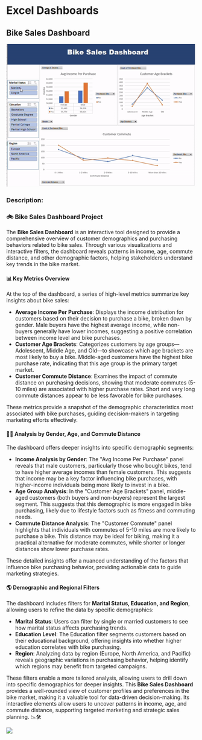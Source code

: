 # Excel Dashboards

## Bike Sales Dashboard

![Description of GIF](resources/Dashboard.gif)

### Description:

### 🚲 Bike Sales Dashboard Project

The **Bike Sales Dashboard** is an interactive tool designed to provide a comprehensive overview of customer demographics and purchasing behaviors related to bike sales. Through various visualizations and interactive filters, the dashboard reveals patterns in income, age, commute distance, and other demographic factors, helping stakeholders understand key trends in the bike market.

#### 📊 Key Metrics Overview
At the top of the dashboard, a series of high-level metrics summarize key insights about bike sales:
- **Average Income Per Purchase**: Displays the income distribution for customers based on their decision to purchase a bike, broken down by gender. Male buyers have the highest average income, while non-buyers generally have lower incomes, suggesting a positive correlation between income level and bike purchases.
- **Customer Age Brackets**: Categorizes customers by age groups—Adolescent, Middle Age, and Old—to showcase which age brackets are most likely to buy a bike. Middle-aged customers have the highest bike purchase rate, indicating that this age group is the primary target market.
- **Customer Commute Distance**: Examines the impact of commute distance on purchasing decisions, showing that moderate commutes (5-10 miles) are associated with higher purchase rates. Short and very long commute distances appear to be less favorable for bike purchases.

These metrics provide a snapshot of the demographic characteristics most associated with bike purchases, guiding decision-makers in targeting marketing efforts effectively.

#### 🚴‍♂️ Analysis by Gender, Age, and Commute Distance
The dashboard offers deeper insights into specific demographic segments:
- **Income Analysis by Gender**: The "Avg Income Per Purchase" panel reveals that male customers, particularly those who bought bikes, tend to have higher average incomes than female customers. This suggests that income may be a key factor influencing bike purchases, with higher-income individuals being more likely to invest in a bike.
- **Age Group Analysis**: In the "Customer Age Brackets" panel, middle-aged customers (both buyers and non-buyers) represent the largest segment. This suggests that this demographic is more engaged in bike purchasing, likely due to lifestyle factors such as fitness and commuting needs.
- **Commute Distance Analysis**: The "Customer Commute" panel highlights that individuals with commutes of 5-10 miles are more likely to purchase a bike. This distance may be ideal for biking, making it a practical alternative for moderate commutes, while shorter or longer distances show lower purchase rates.

These detailed insights offer a nuanced understanding of the factors that influence bike purchasing behavior, providing actionable data to guide marketing strategies.

#### 🌎 Demographic and Regional Filters
The dashboard includes filters for **Marital Status, Education, and Region**, allowing users to refine the data by specific demographics:
- **Marital Status**: Users can filter by single or married customers to see how marital status affects purchasing trends.
- **Education Level**: The Education filter segments customers based on their educational background, offering insights into whether higher education correlates with bike purchasing.
- **Region**: Analyzing data by region (Europe, North America, and Pacific) reveals geographic variations in purchasing behavior, helping identify which regions may benefit from targeted campaigns.

These filters enable a more tailored analysis, allowing users to drill down into specific demographics for deeper insights.
This **Bike Sales Dashboard** provides a well-rounded view of customer profiles and preferences in the bike market, making it a valuable tool for data-driven decision-making. Its interactive elements allow users to uncover patterns in income, age, and commute distance, supporting targeted marketing and strategic sales planning. 📉🛠️

<image src="/resources/Dashboard.png" />
